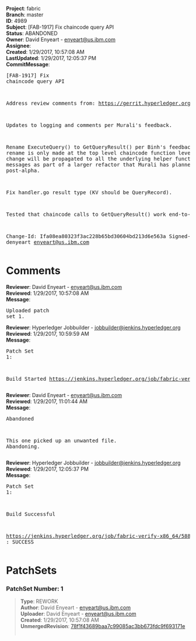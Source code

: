 <strong>Project</strong>: fabric<br><strong>Branch</strong>: master<br><strong>ID</strong>: 4989<br><strong>Subject</strong>: [FAB-1917] Fix chaincode query API<br><strong>Status</strong>: ABANDONED<br><strong>Owner</strong>: David Enyeart - enyeart@us.ibm.com<br><strong>Assignee</strong>:<br><strong>Created</strong>: 1/29/2017, 10:57:08 AM<br><strong>LastUpdated</strong>: 1/29/2017, 12:05:37 PM<br><strong>CommitMessage</strong>:<br><pre>[FAB-1917] Fix chaincode query API

Address review comments from:
https://gerrit.hyperledger.org/r/#/c/4767/

Updates to logging and comments per Murali's feedback.

Rename ExecuteQuery() to GetQueryResult() per Binh's feedback.
The rename is only made at the top level chaincode function
level. The name change will be propagated to all the underlying
helper functions and messages as part of a larger refactor that
Murali has planned for post-alpha.

Fix handler.go result type (KV should be QueryRecord).

Tested that chaincode calls to GetQueryResult() work end-to-end.

Change-Id: Ifa08ea80323f3ac228b65bd30604bd213d6e563a
Signed-off-by: denyeart <enyeart@us.ibm.com>
</pre><h1>Comments</h1><strong>Reviewer</strong>: David Enyeart - enyeart@us.ibm.com<br><strong>Reviewed</strong>: 1/29/2017, 10:57:08 AM<br><strong>Message</strong>: <pre>Uploaded patch set 1.</pre><strong>Reviewer</strong>: Hyperledger Jobbuilder - jobbuilder@jenkins.hyperledger.org<br><strong>Reviewed</strong>: 1/29/2017, 10:59:59 AM<br><strong>Message</strong>: <pre>Patch Set 1:

Build Started https://jenkins.hyperledger.org/job/fabric-verify-x86_64/5880/</pre><strong>Reviewer</strong>: David Enyeart - enyeart@us.ibm.com<br><strong>Reviewed</strong>: 1/29/2017, 11:01:44 AM<br><strong>Message</strong>: <pre>Abandoned

This one picked up an unwanted file.  Abandoning.</pre><strong>Reviewer</strong>: Hyperledger Jobbuilder - jobbuilder@jenkins.hyperledger.org<br><strong>Reviewed</strong>: 1/29/2017, 12:05:37 PM<br><strong>Message</strong>: <pre>Patch Set 1:

Build Successful 

https://jenkins.hyperledger.org/job/fabric-verify-x86_64/5880/ : SUCCESS</pre><h1>PatchSets</h1><h3>PatchSet Number: 1</h3><blockquote><strong>Type</strong>: REWORK<br><strong>Author</strong>: David Enyeart - enyeart@us.ibm.com<br><strong>Uploader</strong>: David Enyeart - enyeart@us.ibm.com<br><strong>Created</strong>: 1/29/2017, 10:57:08 AM<br><strong>UnmergedRevision</strong>: [78f1f43689baa7c99085ac3bb673fdc9f693171e](https://github.com/hyperledger-gerrit-archive/fabric/commit/78f1f43689baa7c99085ac3bb673fdc9f693171e)<br><br></blockquote>